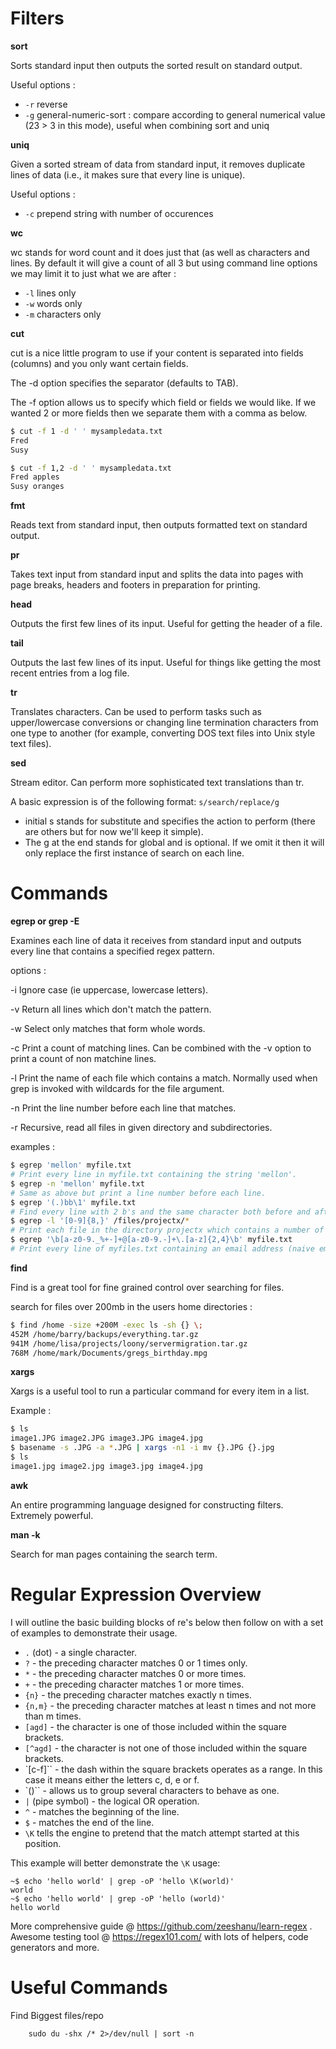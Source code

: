 


# Filters

**sort**

Sorts standard input then outputs the sorted result on standard output.

Useful options :
- `-r` reverse
- `-g` general-numeric-sort : compare according to general numerical value (23 > 3 in this mode), useful when combining sort and uniq


**uniq**

Given a sorted stream of data from standard input, it removes duplicate lines of data (i.e., it makes sure that every line is unique).

Useful options :
- `-c` prepend string with number of occurences

**wc**

wc stands for word count and it does just that (as well as characters and lines. By default it will give a count of all 3 but using command line options we may limit it to just what we are after  :

- `-l` lines only
- `-w` words only
- `-m` characters only

**cut**

cut is a nice little program to use if your content is separated into fields (columns) and you only want certain fields.

The -d option specifies the separator (defaults to TAB).

The -f option allows us to specify which field or fields we would like. If we wanted 2 or more fields then we separate them with a comma as below.

```bash
$ cut -f 1 -d ' ' mysampledata.txt
Fred
Susy

$ cut -f 1,2 -d ' ' mysampledata.txt
Fred apples
Susy oranges
```

**fmt**

Reads text from standard input, then outputs formatted text on standard output.

**pr**

Takes text input from standard input and splits the data into pages with page breaks, headers and footers in preparation for printing.

**head**

Outputs the first few lines of its input. Useful for getting the header of a file.

**tail**

Outputs the last few lines of its input. Useful for things like getting the most recent entries from a log file.

**tr**

Translates characters. Can be used to perform tasks such as upper/lowercase conversions or changing line termination characters from one type to another (for example, converting DOS text files into Unix style text files).

**sed**

Stream editor. Can perform more sophisticated text translations than tr.

A basic expression is of the following format: `s/search/replace/g`

- initial s stands for substitute and specifies the action to perform (there are others but for now we'll keep it simple).
- The g at the end stands for global and is optional. If we omit it then it will only replace the first instance of search on each line.

# Commands

**egrep or grep -E**

Examines each line of data it receives from standard input and outputs every line that contains a specified regex pattern.


options :

-i
Ignore case (ie uppercase, lowercase letters).

-v
Return all lines which don't match the pattern.

-w
Select only matches that form whole words.

-c
Print a count of matching lines.
Can be combined with the -v option to print a count of non matchine lines.

-l
Print the name of each file which contains a match.
Normally used when grep is invoked with wildcards for the file argument.

-n
Print the line number before each line that matches.

-r
Recursive, read all files in given directory and subdirectories.


examples :

```bash
$ egrep 'mellon' myfile.txt
# Print every line in myfile.txt containing the string 'mellon'.
$ egrep -n 'mellon' myfile.txt
# Same as above but print a line number before each line.
$ egrep '(.)bb\1' myfile.txt
# Find every line with 2 b's and the same character both before and after those b's.
$ egrep -l '[0-9]{8,}' /files/projectx/*
# Print each file in the directory projectx which contains a number of 8 digits or more.
$ egrep '\b[a-z0-9._%+-]+@[a-z0-9.-]+\.[a-z]{2,4}\b' myfile.txt
# Print every line of myfiles.txt containing an email address (naive email matching pattern)
```


**find**

Find is a great tool for fine grained control over searching for files.

search for files over 200mb in the users home directories :

```bash
$ find /home -size +200M -exec ls -sh {} \;
452M /home/barry/backups/everything.tar.gz
941M /home/lisa/projects/loony/servermigration.tar.gz
768M /home/mark/Documents/gregs_birthday.mpg
```

**xargs**

Xargs is a useful tool to run a particular command for every item in a list.

Example :

```bash
$ ls
image1.JPG image2.JPG image3.JPG image4.jpg
$ basename -s .JPG -a *.JPG | xargs -n1 -i mv {}.JPG {}.jpg
$ ls
image1.jpg image2.jpg image3.jpg image4.jpg
```

**awk**

An entire programming language designed for constructing filters. Extremely powerful.

**man -k <search term>**
Search for man pages containing the search term.


# Regular Expression Overview

I will outline the basic building blocks of re's below then follow on with a set of examples to demonstrate their usage.

- `.` (dot) - a single character.
- `?` - the preceding character matches 0 or 1 times only.
- `*` - the preceding character matches 0 or more times.
- `+` - the preceding character matches 1 or more times.
- `{n}` - the preceding character matches exactly n times.
- `{n,m}` - the preceding character matches at least n times and not more than m times.
- `[agd]` - the character is one of those included within the square brackets.
- `[^agd]` - the character is not one of those included within the square brackets.
- `[c-f]`` - the dash within the square brackets operates as a range. In this case it means either the letters c, d, e or f.
- `()`` - allows us to group several characters to behave as one.
- `|` (pipe symbol) - the logical OR operation.
- `^` - matches the beginning of the line.
- `$` - matches the end of the line.
- `\K` tells the engine to pretend that the match attempt started at this position.

This example will better demonstrate the `\K` usage:

    ~$ echo 'hello world' | grep -oP 'hello \K(world)'
    world
    ~$ echo 'hello world' | grep -oP 'hello (world)'
    hello world

More comprehensive guide @ https://github.com/zeeshanu/learn-regex .
Awesome testing tool @ https://regex101.com/ with lots of helpers, code generators and more.




# Useful Commands

Find Biggest files/repo

        sudo du -shx /* 2>/dev/null | sort -n
